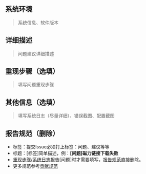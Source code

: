 ## 系统环境

> 系统信息、软件版本

## 详细描述

> 问题建议详细描述

## 重现步骤（选填）

> 填写问题重现步骤

## 其他信息（选填）

> 填写系统日志（尽量详细）、错误截图、配置截图

## 报告规范（删除）

* 标签：提交Issue必须打上标签：问题、建议等等
* 标题：[标签]简单描述，例：**[问题]磁力链接下载失败**
* [重现步骤](#重现步骤)/[系统日志](#系统日志)报告[问题]时才需要填写，[报告规范](#报告规范)直接删除。
* 更多规范参考[贡献规范](../CONTRIBUTING.md)